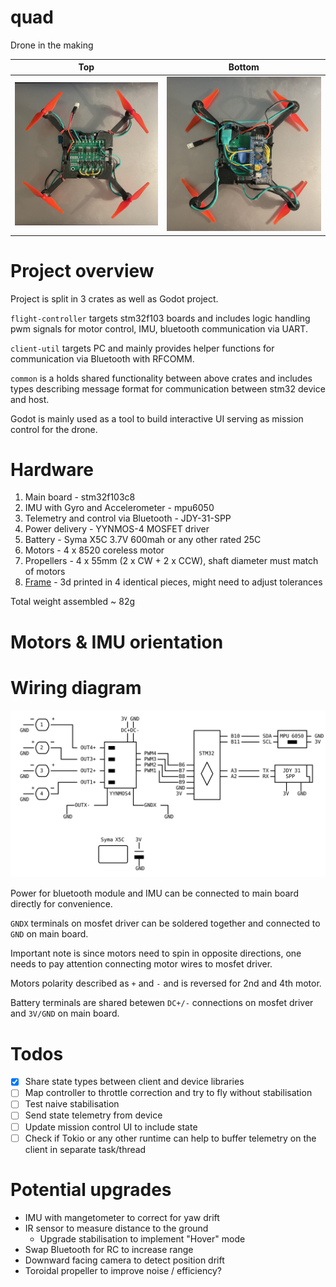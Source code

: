 # quad

Drone in the making

Top | Bottom
:--:|:------:
![Top view](resources/top.jpg)|![Bottom view](resources/bottom.jpg)

# Project overview

Project is split in 3 crates as well as Godot project.

`flight-controller` targets stm32f103 boards and includes logic handling pwm signals for motor control, IMU, bluetooth communication via UART.

`client-util` targets PC and mainly provides helper functions for communication via Bluetooth with RFCOMM.

`common` is a holds shared functionality between above crates and includes types describing message format for communication between stm32 device and host.

Godot is mainly used as a tool to build interactive UI serving as mission control for the drone.

# Hardware

1. Main board - stm32f103c8
2. IMU with Gyro and Accelerometer - mpu6050
3. Telemetry and control via Bluetooth - JDY-31-SPP
4. Power delivery - YYNMOS-4 MOSFET driver
5. Battery - Syma X5C 3.7V 600mah or any other rated 25C
6. Motors - 4 x 8520 coreless motor
7. Propellers - 4 x 55mm (2 x CW + 2 x CCW), shaft diameter must match of motors
8. [Frame](resources/part.stl) - 3d printed in 4 identical pieces, might need to adjust tolerances

Total weight assembled ~ 82g

# Motors & IMU orientation

<TODO>

# Wiring diagram

<img src="resources/wiring.svg">

Power for bluetooth module and IMU can be connected to main board directly for convenience.

`GNDX` terminals on mosfet driver can be soldered together and connected to `GND` on main board.

Important note is since motors need to spin in opposite directions, one needs to pay attention connecting motor wires to mosfet driver.

Motors polarity described as `+` and `-` and is reversed for 2nd and 4th motor.

Battery terminals are shared betewen `DC+/-` connections on mosfet driver and `3V/GND` on main board.

# Todos

- [x] Share state types between client and device libraries
- [ ] Map controller to throttle correction and try to fly without stabilisation
- [ ] Test naive stabilisation
- [ ] Send state telemetry from device
- [ ] Update mission control UI to include state
- [ ] Check if Tokio or any other runtime can help to buffer telemetry on the client in separate task/thread

# Potential upgrades

- IMU with mangetometer to correct for yaw drift
- IR sensor to measure distance to the ground
  - Upgrade stabilisation to implement "Hover" mode
- Swap Bluetooth for RC to increase range
- Downward facing camera to detect position drift
- Toroidal propeller to improve noise / efficiency?

